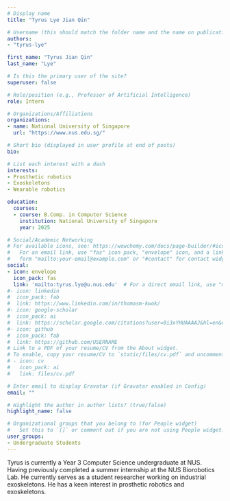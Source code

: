 ```yaml
---
# Display name
title: "Tyrus Lye Jian Qin"

# Username (this should match the folder name and the name on publications)
authors:
- "tyrus-lye"

first_name: "Tyrus Jian Qin"
last_name: "Lye"

# Is this the primary user of the site?
superuser: false

# Role/position (e.g., Professor of Artificial Intelligence)
role: Intern

# Organizations/Affiliations
organizations:
- name: National University of Singapore
  url: "https://www.nus.edu.sg/"

# Short bio (displayed in user profile at end of posts)
bio: 

# List each interest with a dash
interests:
- Prosthetic robotics
- Exoskeletons
- Wearable robotics

education:
  courses:
  - course: B.Comp. in Computer Science
    institution: National University of Singapore
    year: 2025

# Social/Academic Networking
# For available icons, see: https://wowchemy.com/docs/page-builder/#icons
#   For an email link, use "fas" icon pack, "envelope" icon, and a link in the
#   form "mailto:your-email@example.com" or "#contact" for contact widget.
social:
- icon: envelope
  icon_pack: fas
  link: 'mailto:tyrus.lye@u.nus.edu'  # For a direct email link, use "mailto:test@example.org".
#- icon: linkedin
#  icon_pack: fab
#  link: https://www.linkedin.com/in/thomasm-kwok/
#- icon: google-scholar
#  icon_pack: ai
#  link: https://scholar.google.com/citations?user=9i3xYHUAAAAJ&hl=en&oi=sra
#- icon: github
#  icon_pack: fab
#  link: https://github.com/USERNAME
# Link to a PDF of your resume/CV from the About widget.
# To enable, copy your resume/CV to `static/files/cv.pdf` and uncomment the lines below.
# - icon: cv
#   icon_pack: ai
#   link: files/cv.pdf

# Enter email to display Gravatar (if Gravatar enabled in Config)
email: ""

# Highlight the author in author lists? (true/false)
highlight_name: false

# Organizational groups that you belong to (for People widget)
#   Set this to `[]` or comment out if you are not using People widget.
user_groups:
- Undergraduate Students
---
```


Tyrus is currently a Year 3 Computer Science undergraduate at NUS. Having previously completed a summer internship at the NUS Biorobotics Lab. He currently serves as a student researcher working on industrial exoskeletons. He has a keen interest in prosthetic robotics and exoskeletons.

